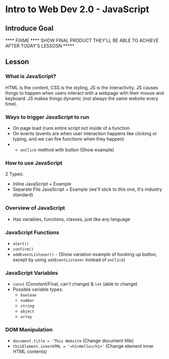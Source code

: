 # Intro to Web Dev 2.0 - JavaScript

## Introduce Goal

**** FIXME **** SHOW FINAL PRODUCT THEY'LL BE ABLE TO ACHIEVE AFTER TODAY'S LESSOSN *****

## Lesson

### What is JavaScript?

HTML is the content, CSS is the styling, JS is the interactivity.  JS causes things to happen when users interact with a webpage with their mouse and keyboard.  JS makes things dynamic (not always the same website every time).

### Ways to trigger JavaScript to run

- On page load (runs entire script not inside of a function
- On events (events are when user interaction happens like clicking or typing, and we can fire functions when they happen)
- - `onClick` method with button (Show example)

### How to use JavaScript

2 Types:
- Inline JavaScript + Example
- Separate File JavaScript + Example (we'll stick to this one, it's industry standard)

### Overview of JavaScript

- Has variables, functions, classes, just like any language

### JavaScript Functions
- `alert()`
- `confirm()`
- `addEventListener()` - (Show variation example of hooking up button, except by using `addEventListener` instead of `onClick`)

### JavaScript Variables
- `const` (Constant/Final, can't change) & `let` (able to change)
- Possible variable types: 
  - `boolean`
  - `number`
  - `string`
  - `object`
  - `array`

### DOM Manipulation
- `document.title = 'This Website` (Change document title)
- `thisElement.innerHTML = '<h1>Hello</h1>'` (Change element inner HTML contents)
